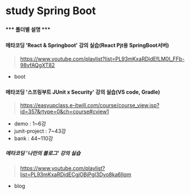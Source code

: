 # study Spring Boot
###
#### *** 폴더별 설명 ***
###
#### 메타코딩 'React & Springboot' 강의 실습(React Pjt용 SpringBoot서버)
> https://www.youtube.com/playlist?list=PL93mKxaRDidEfLM0I_FFb-98vfAQgXT82
+ boot
###
#### 메타코딩 '스프링부트 JUnit x Security' 강의 실습(VS code, Gradle)
> https://easyupclass.e-itwill.com/course/course_view.jsp?id=357&rtype=0&ch=course#cview1
+ demo : 1~6강 
+ junit-project : 7~43강 
+ bank : 44~110강 
####
##### 메타코딩 '나만의 블로그' 강의 실습 
> https://www.youtube.com/playlist?list=PL93mKxaRDidECgjOBjPgI3Dyo8ka6Ilqm
+ blog 
